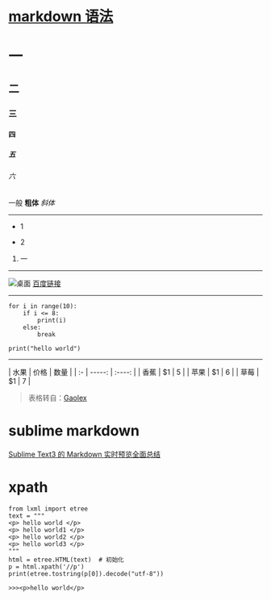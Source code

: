 # [markdown 语法](#)

# 一
## 二
### 三
#### 四
##### 五
###### 六
一般
**粗体**
*斜体*
***
* 1
- 2
1. 一
***
![桌面](http://upload-images.jianshu.io/upload_images/15296591-7ceb1a67726153c9.png?imageMogr2/auto-orient/strip%7CimageView2/2/w/1240)
[百度链接](https://www.baidu.com)
***
```
for i in range(10):
    if i <= 8:
        print(i)
    else:
        break
```
    print("hello world")
***
| 水果        | 价格    |  数量  |
    |  :-   | -----:   | :----: |
    | 香蕉      | $1      |   5    |
    | 苹果        | $1      |   6    |
    | 草莓        | $1      |   7    |
>表格转自：[Gaolex](https://www.jianshu.com/u/9bd3ba22210c)

# sublime markdown
[Sublime Text3 的 Markdown 实时预览全面总结](https://blog.csdn.net/qq_20011607/article/details/81370236)

# xpath
```
from lxml import etree
text = """
<p> hello world </p>
<p> hello world1 </p>
<p> hello world2 </p>
<p> hello world3 </p>
"""
html = etree.HTML(text)  # 初始化
p = html.xpath('//p')
print(etree.tostring(p[0]).decode("utf-8"))

>>><p>hello world</p>

```
